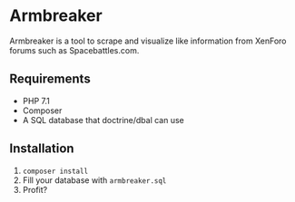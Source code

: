 # Armbreaker

Armbreaker is a tool to scrape and visualize like information from XenForo forums such as Spacebattles.com.

## Requirements

* PHP 7.1
* Composer
* A SQL database that doctrine/dbal can use

## Installation
1. `composer install`
2. Fill your database with `armbreaker.sql`
3. Profit?